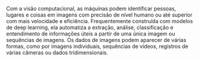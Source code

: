 Com a visão computacional, as máquinas podem identificar pessoas, lugares e coisas em imagens com precisão de nível humano ou até superior com mais velocidade e eficiência. Frequentemente construída com modelos de deep learning, ela automatiza a extração, análise, classificação e entendimento de informações úteis a partir de uma única imagem ou sequências de imagens. Os dados de imagens podem aparecer de várias formas, como por imagens individuais, sequências de vídeos, registros de várias câmeras ou dados tridimensionais.